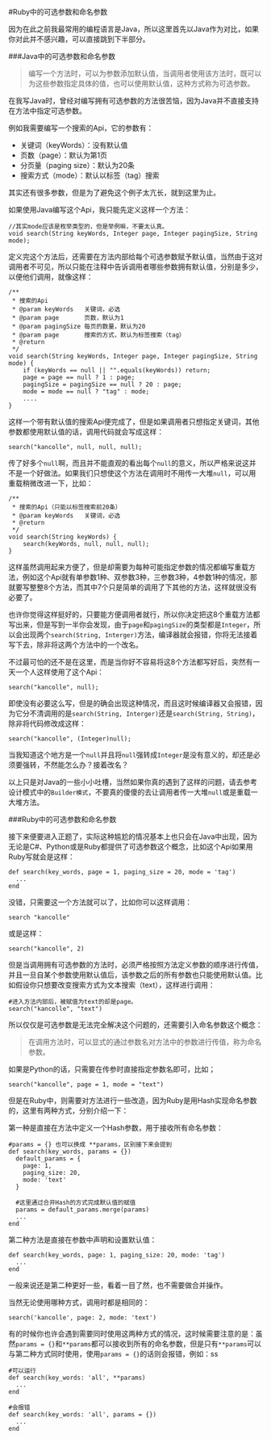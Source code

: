 #Ruby中的可选参数和命名参数

因为在此之前我最常用的编程语言是Java，所以这里首先以Java作为对比，如果你对此并不感兴趣，可以直接跳到下半部分。

###Java中的可选参数和命名参数

>编写一个方法时，可以为参数添加默认值，当调用者使用该方法时，既可以为这些参数指定具体的值，也可以使用默认值，这种方式称为可选参数。

在我写Java时，曾经对编写拥有可选参数的方法很苦恼，因为Java并不直接支持在方法中指定可选参数。

例如我需要编写一个搜索的Api，它的参数有：

 - 关键词（keyWords）：没有默认值
 - 页数（page）：默认为第1页
 - 分页量（paging size）：默认为20条
 - 搜索方式（mode）：默认以标签（tag）搜索


其实还有很多参数，但是为了避免这个例子太亢长，就到这里为止。

如果使用Java编写这个Api，我只能先定义这样一个方法：

```
//其实mode应该是枚举类型的，但是举例嘛，不要太认真。
void search(String keyWords, Integer page, Integer pagingSize, String mode);
```

定义完这个方法后，还需要在方法内部给每个可选参数赋予默认值，当然由于这对调用者不可见，所以只能在注释中告诉调用者哪些参数拥有默认值，分别是多少，以便他们调用，就像这样：

```
/**
 * 搜索的Api
 * @param keyWords   关键词，必选
 * @param page       页数，默认为1
 * @param pagingSize 每页的数量，默认为20
 * @param page       搜索的方式，默认为标签搜索（tag）
 * @return
 */
void search(String keyWords, Integer page, Integer pagingSize, String mode) {
    if (keyWords == null || "".equals(keyWords)) return;
    page = page == null ? 1 : page;
    pagingSize = pagingSize == null ? 20 : page;
    mode = mode == null ? "tag" : mode;
    ....
}
```

这样一个带有默认值的搜索Api便完成了，但是如果调用者只想指定关键词，其他参数都使用默认值的话，调用代码就会写成这样：

```
search("kancolle", null, null, null);
```

传了好多个`null`啊，而且并不能直观的看出每个`null`的意义，所以严格来说这并不是一个好做法。如果我们只想使这个方法在调用时不用传一大堆`null`，可以用重载稍微改进一下，比如：

```
/**
 * 搜索的Api（只能以标签搜索前20条）
 * @param keyWords   关键词，必选
 * @return
 */
void search(String keyWords) {
    search(keyWords, null, null, null);
}
```

这样虽然调用起来方便了，但是却需要为每种可能指定参数的情况都编写重载方法，例如这个Api就有单参数1种、双参数3种，三参数3种，4参数1种的情况，那就要写整整8个方法，而其中7个只是简单的调用了下其他的方法，这样就很没有必要了。

也许你觉得这样挺好的，只要能方便调用者就行，所以你决定把这8个重载方法都写出来，但是写到一半你会发现，由于`page`和`pagingSize`的类型都是`Integer`，所以会出现两个`search(String, Interger)`方法，编译器就会报错，你将无法接着写下去，除非将这两个方法中的一个改名。

不过最可怕的还不是在这里，而是当你好不容易将这8个方法都写好后，突然有一天一个人这样使用了这个Api：

```
search("kancolle", null);
```

即使没有必要这么写，但是的确会出现这种情况，而且这时候编译器又会报错，因为它分不清调用的是`search(String, Interger)`还是`search(String, String)`，除非将代码修改成这样：

```
search("kancolle", (Integer)null);
```

当我知道这个地方是一个`null`并且将`null`强转成`Integer`是没有意义的，却还是必须要强转，不然能怎么办？接着改名？

以上只是对Java的一些小小吐槽，当然如果你真的遇到了这样的问题，请去参考设计模式中的`Builder模式`，不要真的傻傻的去让调用者传一大堆`null`或是重载一大堆方法。

###Ruby中的可选参数和命名参数

接下来便要进入正题了，实际这种尴尬的情况基本上也只会在Java中出现，因为无论是C#、Python或是Ruby都提供了可选参数这个概念，比如这个Api如果用Ruby写就会是这样：

```
def search(key_words, page = 1, paging_size = 20, mode = 'tag')
  ...
end
```

没错，只需要这一个方法就可以了，比如你可以这样调用：

```
search "kancolle"
```

或是这样：

```
search("kancolle", 2)
```

但是当调用拥有可选参数的方法时，必须严格按照方法定义参数的顺序进行传值，并且一旦自某个参数使用默认值后，该参数之后的所有参数也只能使用默认值。比如假设你只想要改变搜索方式为文本搜索（text），这样进行调用：

```
#进入方法内部后，被赋值为text的却是page。
search("kancolle", "text")
```

所以仅仅是可选参数是无法完全解决这个问题的，还需要引入命名参数这个概念：

>在调用方法时，可以显式的通过参数名对方法中的参数进行传值，称为命名参数。

如果是Python的话，只需要在传参时直接指定参数名即可，比如；

```
search("kancolle", page = 1, mode = "text")
```

但是在Ruby中，则需要对方法进行一些改造，因为Ruby是用Hash实现命名参数的，这里有两种方式，分别介绍一下：

第一种是直接在方法中定义一个Hash参数，用于接收所有命名参数：

```
#params = {} 也可以换成 **params，区别接下来会提到
def search(key_words, params = {})
  default_params = {
    page: 1,
    paging_size: 20,
    mode: 'text'
  }

  #这里通过合并Hash的方式完成默认值的赋值
  params = default_params.merge(params)
  ...
end
```

第二种方法是直接在参数中声明和设置默认值：

```
def search(key_words, page: 1, paging_size: 20, mode: 'tag')
  ...
end
```

一般来说还是第二种更好一些，看着一目了然，也不需要做合并操作。

当然无论使用哪种方式，调用时都是相同的：

```
search('kancolle', page: 2, mode: 'text')
```

有的时候你也许会遇到需要同时使用这两种方式的情况，这时候需要注意的是：虽然`params = {}`和`**params`都可以接收到所有的命名参数，但是只有`**params`可以与第二种方式同时使用，使用`params = {}`的话则会报错，例如：ss

```
#可以运行
def search(key_words: 'all', **params)
  ...
end

#会报错
def search(key_words: 'all', params = {})
  ...
end
```



